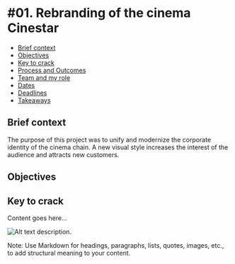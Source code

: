 # #01. Rebranding of the cinema Cinestar

- [Brief context](#brief-context)
- [Objectives](#objectives)
- [Key to crack](#key-to-crack)
- [Process and Outcomes](#process-and-outcomes)
- [Team and my role](#team-and-my-role)
- [Dates](#dates)
- [Deadlines](#deadlines)
- [Takeaways](#takeaways)

## Brief context

The purpose of this project was to unify and modernize the corporate identity of the cinema chain.
A new visual style increases the interest of the audience and attracts new customers.

## Objectives


## Key to crack

<!-- Overview, problem, solution, etc. -->

Content goes here…

![Alt text description.](images/filename.png)

Note: Use Markdown for headings, paragraphs, lists, quotes, images, etc., to add structural meaning to your content.
